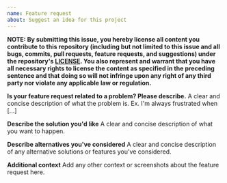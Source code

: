 ```yaml
---
name: Feature request
about: Suggest an idea for this project
---
```


**NOTE: By submitting this issue, you hereby license all content you contribute
to this repository (including but not limited to this issue and all bugs,
commits, pull requests, feature requests, and suggestions) under the
repository's
[LICENSE](https://github.com/holvonix-open/io-ts-fuzzer/blob/master/LICENSE).
You also represent and warrant that you have all necessary rights to license the
content as specified in the preceding sentence and that doing so will not
infringe upon any right of any third party nor violate any applicable law or
regulation.**

**Is your feature request related to a problem? Please describe.** A clear and
concise description of what the problem is. Ex. I'm always frustrated when [...]

**Describe the solution you'd like** A clear and concise description of what you
want to happen.

**Describe alternatives you've considered** A clear and concise description of
any alternative solutions or features you've considered.

**Additional context** Add any other context or screenshots about the feature
request here.
